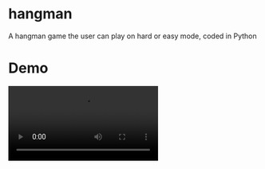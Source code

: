 # hangman
A hangman game the user can play on hard or easy mode, coded in Python

# Demo

![demo](https://github.com/cwz3/hangman/blob/main/hangmanDemo/hangmanDemo.mov)
